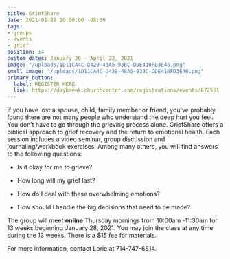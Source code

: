 ```yaml
---
title: GriefShare
date: 2021-01-28 10:00:00 -08:00
tags:
- groups
- events
- grief
position: 14
custom_dates: January 28 - April 22, 2021
image: "/uploads/1D11CA4C-D429-48A5-93BC-DDE410FD3E46.png"
small_image: "/uploads/1D11CA4C-D429-48A5-93BC-DDE410FD3E46.png"
primary_button:
  label: REGISTER HERE
  link: https://daybreak.churchcenter.com/registrations/events/672551
---
```


If you have lost a spouse, child, family member or friend, you’ve probably found there are not many people who understand the deep hurt you feel. You don’t have to go through the grieving process alone. GriefShare offers a biblical approach to grief recovery and the return to emotional health. Each session includes a video seminar, group discussion and journaling/workbook exercises. Among many others, you will find answers to the following questions:

* Is it okay for me to grieve?

* How long will my grief last?

* How do I deal with these overwhelming emotions?

* How should I handle the big decisions that need to
  be made?

The group will meet **online** Thursday mornings from 10:00am -11:30am for 13 weeks beginning January 28, 2021. You may join the class at any time during the 13 weeks. There is a $15
fee for materials.

For more information, contact Lorie at 714-747-6614.